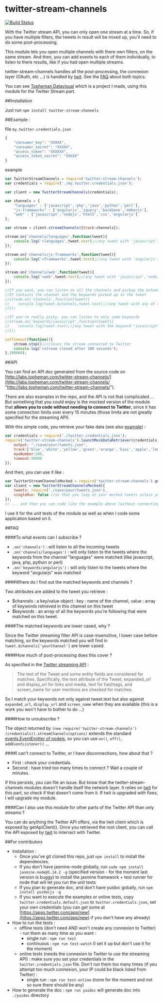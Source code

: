 twitter-stream-channels
=======================

[![Build Status](https://travis-ci.org/topheman/twitter-stream-channels.svg?branch=master)](https://travis-ci.org/topheman/twitter-stream-channels)

With the Twitter stream API, you can only open one stream at a time. So, if you have multiple filters, the tweets in result will be mixed up, you'll need to do some post-processing.

This module lets you open multiple channels with there own filters, on the same stream. And then, you can add events to each of them individually, to listen to there results, like if you had open multiple streams.

twitter-stream-channels handles all the post-processing, the connexion layer (OAuth, etc ...) is handled by [twit](https://github.com/ttezel/twit). See the [FAQ](https://github.com/topheman/twitter-stream-channels#faq) about both topics.

You can see [Topheman Datavisual](http://topheman-datavisual.herokuapp.com/) which is a project I made, using this module for the Twitter Stream part.

##Installation

Just run `npm install twitter-stream-channels`

##Example :

file `my.twitter.credentials.json`
```js
{
	"consumer_key": "XXXXX",
	"consumer_secret": "XXXXX",
	"access_token": "XXXXXX",
	"access_token_secret": "XXXXX"
}
```
example
```js
var TwitterStreamChannels = require('twitter-stream-channels');
var credentials = require('./my.twitter.credentials.json');

var client = new TwitterStreamChannels(credentials);

var channels = {
	"languages" : ['javascript','php','java','python','perl'],
	"js-frameworks" : ['angularjs','jquery','backbone','emberjs'],
	"web" : ['javascript','nodejs','html5','css','angularjs']
};

var stream = client.streamChannels({track:channels});

stream.on('channels/languages',function(tweet){
    console.log('>languages',tweet.text);//any tweet with 'javascript','php','java','python','perl'
});

stream.on('channels/js-frameworks',function(tweet){
    console.log('>frameworks',tweet.text);//any tweet with 'angularjs','jquery','backbone','emberjs'
});

stream.on('channels/web',function(tweet){
    console.log('>web',tweet.text);//any tweet with 'javascript','nodejs','html5','css','angularjs'
});

//If you want, you can listen on all the channels and pickup the $channels added by the module
//It contains the channel and the keywords picked up in the tweet
//stream.on('channels',function(tweet){
//    console.log(tweet.$channels,tweet.text);//any tweet with any of the keywords above
//});

//If you're really picky, you can listen to only some keywords
//stream.on('keywords/javascript',function(tweet){
//    console.log(tweet.text);//any tweet with the keyword "javascript"
//});

setTimeout(function(){
    stream.stop();//closes the stream connected to Twitter
	console.log('>stream closed after 100 seconds');
},100000);
```

##API

You can find an API doc generated from the source code on [http://labs.topheman.com/twitter-stream-channels/](http://labs.topheman.com/twitter-stream-channels/ "http://labs.topheman.com/twitter-stream-channels/").

There are also examples in the repo, and the API is not that complicated ... But something that you could enjoy is the mocked version of the module that **allows you to code without needing to connect to Twitter**, since it has some connection limits over every 15 minutes (those limits are not greatly specified for the streaming API).

With this simple code, you retrieve your fake data (see also [example](./examples/online/retrieveMockTweets.js "example")) :

```js
var credentials = require('./twitter.credentials.json');
require('twitter-stream-channels').launchMockDataRetriever(credentials,{
	output: "./save/your/tweets.json",
	track:['blue','white','yellow','green','orange','kiwi','apple','lemon','coconut','Luke','Leia','Han','Yoda'],
	maxNumber:200,
	timeout:50000
});
```

And then, you can use it like :

```js
var TwitterStreamChannelsMocked = require('twitter-stream-channels').getMockedClass();
var client = new TwitterStreamChannelsMocked({
	tweets: require('./save/your/tweets.json'),
	singleRun: false //so that you loop on your mocked tweets unless you call .stop() (if put at true, emulates a disconnection from twitter)
});
// ... and then you can code like the example above (without connecting to twitter)
```

I use it for the unit tests of the module as well as when I code some application based on it.

##FAQ

####To what events can I subscribe ?

* `.on('channels')` : will listen to all the incoming tweets
* `.on('channels/languages')` : will only listen to the tweets where the keywords from the channel "languages" were matched (like javascript, java, php, python or perl)
* `.on('keywords/angularjs')` : will only listen to the tweets where the keyword "angularjs" was matched

####Where do I find out the matched keywords and channels ?

Two attributes are added to the tweet you retrieve :

* $channels : a key/value object : key : name of the channel, value : array of keywords retrieved in this channel on this tweet
* $keywords : an array of all the keywords you're following that were matched on this tweet.


####The matched keywords are lower cased, why ?

Since the Twitter streaming filter API is case-insensitive, I lower case before matching, so the keywords matched you will find in `tweet.$channels['yourChannel']` are lower cased.

####How much of post-processing does this cover ?

As specified in the [Twitter streaming API](https://dev.twitter.com/docs/streaming-apis/parameters#track) :

> The text of the Tweet and some entity fields are considered for matches. Specifically, the text attribute of the Tweet, expanded_url and display_url for links and media, text for hashtags, and screen_name for user mentions are checked for matches.

So I match your keywords not only against tweet.text but also against `expanded_url`, `display_url` and `screen_name` when they are available (this is a work you won't have to bother to do ...)

####How to unsubscribe ?

The object returned by `(new require('twitter-stream-channels')(credentials)).streamChannels(options)` extends the standard [events.EventEmitter of nodejs](http://nodejs.org/api/events.html), so you can use `on()`, `off()`, `addEventListener()` ...

####I can't connect to Twitter, or I have disconnections, how about that ?

* First : check your credentials.
* Second : have tried too many times to connect ? Wait a couple of minutes.

If this persists, you can file an issue. But know that the twitter-stream-channels modules doesn't handle itself the network layer. It relies on [twit](https://github.com/ttezel/twit) for this part, so check if that doesn't come from it. If twit is upgraded with fixes, I will upgrade my module.

####Can I also use this module for other parts of the Twitter API than only streams ?

You can do anything the Twitter API offers, via the twit client which is exposed by getApiClient(). Once you retrieved the root client, you can call the API exposed by [twit](https://github.com/ttezel/twit) to interract with Twitter.

##For contributors

* Installation :
	* Once you've git cloned this repo, just `npm install` to install the dependencies.
	* If you don't have jasmine-node globally, run `sudo npm install jasmine-node@1.14.2 -g` (specified version - for the moment last version is buggy) to install the jasmine framework + test runner for node that will let you run the unit tests
	* If you plan to generate doc, and don't have yuidoc gobally, run `npm install yuidocjs -g`
	* If you want to execute the examples or online tests, copy `twitter.credentials.default.json` to `twitter.credentials.json`, set your own credentials (you can get some at [https://apps.twitter.com/app/new](https://apps.twitter.com/app/new) if you don't have any already)
* How to run the tests : 
	* offline tests (don't need AND won't create any connexion to Twitter) - run them as many time as you want :
		* single run : `npm run test`
		* continuous : `npm run test-watch` (I set it up but don't use it for the moment)
	* online tests (needs the connexion to Twitter to use the streaming API) : make sure you set your credentials in the `twitter.credentials.json` file. Don't run them too many times (if you attempt too much connexion, your IP could be black listed from Twitter) :
		* single run : `npm run test-online` (none for the moment and not so sure there should be any)
* How to generate the doc : `npm run yuidoc` will generate doc into `./yuidoc` directory
